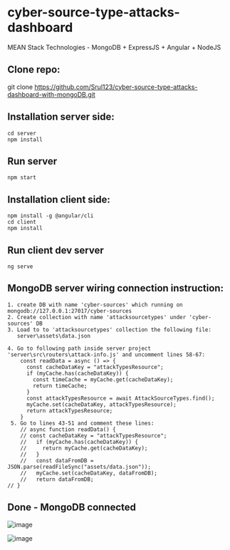 # cyber-source-type-attacks-dashboard
MEAN Stack Technologies - MongoDB + ExpressJS + Angular + NodeJS


## Clone repo:
git clone https://github.com/Srul123/cyber-source-type-attacks-dashboard-with-mongoDB.git

## Installation server side:
    cd server 
    npm install

## Run server
    npm start

## Installation client side:
    npm install -g @angular/cli
    cd client
    npm install

## Run client dev server
    ng serve
    
    
    
## MongoDB server wiring connection instruction:
    1. create DB with name 'cyber-sources' which running on mongodb://127.0.0.1:27017/cyber-sources
    2. Create collection with name 'attacksourcetypes' under 'cyber-sources' DB
    3. Load to to 'attacksourcetypes' collection the following file: 
       server\assets\data.json

    4. Go to following path inside server project 'server\src\routers\attack-info.js' and uncomment lines 58-67:
		const readData = async () => {
		  const cacheDataKey = "attackTypesResource";
		  if (myCache.has(cacheDataKey)) {
		    const timeCache = myCache.get(cacheDataKey);
		    return timeCache;
		  }
		  const attackTypesResource = await AttackSourceTypes.find();
		  myCache.set(cacheDataKey, attackTypesResource);
		  return attackTypesResource;
		}
     5. Go to lines 43-51 and comment these lines:
        // async function readData() {
		// const cacheDataKey = "attackTypesResource";
		//   if (myCache.has(cacheDataKey)) {
		//     return myCache.get(cacheDataKey);
		//   }
		//   const dataFromDB = JSON.parse(readFileSync("assets/data.json"));
		//   myCache.set(cacheDataKey, dataFromDB);
		//   return dataFromDB;
	// }
	
## Done - MongoDB connected 

		
![image](https://user-images.githubusercontent.com/31043411/198828452-170d268d-496d-43e8-a90a-2ae09a30b7c7.png)


![image](https://user-images.githubusercontent.com/31043411/198828471-3ae78552-2e2e-4bdf-96e4-7880c1873aaf.png)

